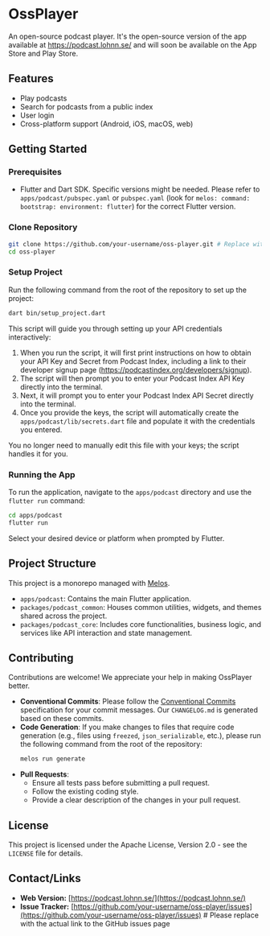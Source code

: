 # OssPlayer

An open-source podcast player. It's the open-source version of the app available at https://podcast.lohnn.se/ and will soon be available on the App Store and Play Store.

## Features

*   Play podcasts
*   Search for podcasts from a public index
*   User login
*   Cross-platform support (Android, iOS, macOS, web)

## Getting Started

### Prerequisites

*   Flutter and Dart SDK. Specific versions might be needed. Please refer to `apps/podcast/pubspec.yaml` or `pubspec.yaml` (look for `melos: command: bootstrap: environment: flutter`) for the correct Flutter version.

### Clone Repository

```bash
git clone https://github.com/your-username/oss-player.git # Replace with the actual repository URL
cd oss-player
```

### Setup Project

Run the following command from the root of the repository to set up the project:

```bash
dart bin/setup_project.dart
```

This script will guide you through setting up your API credentials interactively:
1.  When you run the script, it will first print instructions on how to obtain your API Key and Secret from Podcast Index, including a link to their developer signup page (https://podcastindex.org/developers/signup).
2.  The script will then prompt you to enter your Podcast Index API Key directly into the terminal.
3.  Next, it will prompt you to enter your Podcast Index API Secret directly into the terminal.
4.  Once you provide the keys, the script will automatically create the `apps/podcast/lib/secrets.dart` file and populate it with the credentials you entered.

You no longer need to manually edit this file with your keys; the script handles it for you.

### Running the App

To run the application, navigate to the `apps/podcast` directory and use the `flutter run` command:

```bash
cd apps/podcast
flutter run
```
Select your desired device or platform when prompted by Flutter.

## Project Structure

This project is a monorepo managed with [Melos](https://melos.invertase.dev/).

*   `apps/podcast`: Contains the main Flutter application.
*   `packages/podcast_common`: Houses common utilities, widgets, and themes shared across the project.
*   `packages/podcast_core`: Includes core functionalities, business logic, and services like API interaction and state management.

## Contributing

Contributions are welcome! We appreciate your help in making OssPlayer better.

*   **Conventional Commits**: Please follow the [Conventional Commits](https://www.conventionalcommits.org/) specification for your commit messages. Our `CHANGELOG.md` is generated based on these commits.
*   **Code Generation**: If you make changes to files that require code generation (e.g., files using `freezed`, `json_serializable`, etc.), please run the following command from the root of the repository:
    ```bash
    melos run generate
    ```
*   **Pull Requests**:
    *   Ensure all tests pass before submitting a pull request.
    *   Follow the existing coding style.
    *   Provide a clear description of the changes in your pull request.

## License

This project is licensed under the Apache License, Version 2.0 - see the `LICENSE` file for details.

## Contact/Links

*   **Web Version:** [https://podcast.lohnn.se/](https://podcast.lohnn.se/)
*   **Issue Tracker:** [https://github.com/your-username/oss-player/issues](https://github.com/your-username/oss-player/issues) # Please replace with the actual link to the GitHub issues page